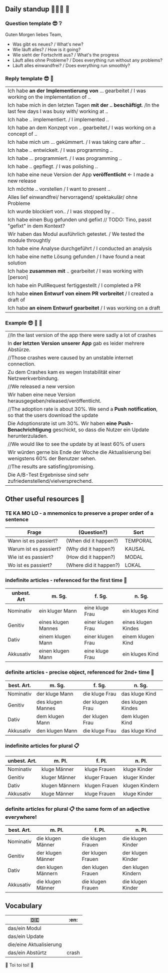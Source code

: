 ## Daily standup :rocket::de: 💪

### Question template 😎 ❔
Guten Morgen liebes Team,
* Was gibt es neues? / What's new?
* Wie läuft alles? / How is it going?
* Wie sieht der Fortschritt aus? / What's the progress
* Läuft alles ohne Probleme? / Does everything  run without any problems?
* Läuft alles einwandfrei? / Does everything  run smoothly?

### Reply template 😎 💬
|  |
|---------------------------------------------------------------------------------------------------------------------|
| Ich habe **an der Implementierung von** ... gearbeitet / I was working on the implementation of ..                  |
| Ich habe mich in den letzten Tagen **mit der .. beschäftigt**. /In the last few days I was busy with/ working at .. |
| Ich habe .. implementiert. / I implemented ..                                                                       |
| Ich habe an dem Konzept von .. gearbeitet./ I was working on a concept of ..                                        |
| Ich habe mich um ... gekümmert. / I was taking care after ..                                                        |
| Ich habe .. entwickelt. / I was programming ..                                                                      |
| Ich habe ... programmiert. / I was programming ..                                                                   |
| Ich habe .. gepflegt. / I was polishing ..                                                                          |
| Ich habe eine neue Version der App **veröffentlicht** <- I made a new release                                       |
| Ich möchte .. vorstellen / I want to present ..                                                                     |
| Alles lief einwandfrei/ hervorragend/ spektakulär/ ohne Probleme                                                    |
| Ich wurde blockiert von.. / I was stopped by ..                                                                     |
| Ich habe einen Bug gefunden und gefixt // TODO: Tino, passt "gefixt" in dem Kontext?                                |
| Wir haben das Modul ausführlich getestet. / We tested the module throughtly                                         |
| Ich habe eine Analyse durchgeführt / I conducted an analysis                                                        |
| Ich habe eine nette Lösung gefunden / I have found a neat solution                                                  |
| Ich habe **zusammen mit** .. gearbeitet / I was working with [person]                                               |
| Ich habe ein PullRequest fertiggestellt / I completed a PR                                                          |
| Ich habe **einen Entwurf von einem PR vorbreitet** / I created a draft of                                           |
| Ich habe **an einem Entwurf gearbeitet** / I was working on a draft                                                 |

### Example 😎 💬 📌
|                                                                                                                              |
|------------------------------------------------------------------------------------------------------------------------------|
| //In the last version of the app there were sadly a lot of crashes                                                  |
| In **der letzten Version unserer App** gab es leider mehrere Abstürze.                                                   |
| //Those crashes were caused by an unstable internet connection.                                                              |
| Zu dem Crashes kam es wegen Instabilität einer Netzwerkverbindung.                                                           |
| //We released a new version                                                                                                  |
| Wir haben eine neue Version herausgegeben/released/veröffentlicht.                                                           |
| //The adoption rate is about 30%. We send a **Push notification**, so that the users download the update                     |
| Die Adoptionsrate ist um 30%. Wir haben **eine Push-Benachrichtigung** geschickt, so dass die Nutzer ein Update herunterzuladen. |
| //We would like to see the update by at least 60% of users                                                                   |
| Wir würden gerne bis Ende der Woche die Aktualisierung bei wenigstens 60% der Benutzer sehen.                                |
| //The results are satisfing/promising.                                                                                       |
| Die A/B-Test Ergebnisse sind sehr zufriedenstellend/vielversprechend.                                                        |

## Other useful resources 📌
### TE KA MO LO - a mnemonics to preserve a proper order of a sentence
|     Frage              | (Question?)            | Sort     |   
|------------------------|------------------------|----------|
| Wann ist es passiert?  | (When did it happen?)  | TEMPORAL |
| Warum ist es passiert? | (Why did it happen?)   | KAUSAL   |   
| Wie ist es passiert?   | (How did it happen?)   | MODAL    |   
| Wo ist es passiert?    | (Where did it happen?) | LOKAL    |   


### indefinite articles - referenced for the first time 📌
| unbest. Art | m. Sg.             | f. Sg.             | n. Sg.              |   
|-------------|--------------------|--------------------|---------------------|
| Nominativ   | ein kluger Mann    | eine kluge Frau    | ein kluges Kind     |   
| Genitiv     | eines klugen Mannes| einer klugen Frau  | eines klugen Kindes |   
| Dativ       | einem klugen Mann  | einer klugen Frau  | einem klugen Kind   |   
| Akkusativ   | einen klugen Mann  | eine kluge  Frau   | ein kluges Kind     |   

### definite articles - precise object, referenced for 2nd+ time 📌
| best. Art. | m. Sg.           | f. Sg.           | n. Sg.            |   
|------------|------------------|------------------|-------------------|
| Nominativ  | der kluge Mann   | die kluge  Frau  | das kluge Kind    | 
| Genitiv    | des klugen Mannes| der klugen Frau  | des klugen Kindes |   
| Dativ      | dem klugen Mann  | der klugen Frau  | dem klugen Kind   |   
| Akkusativ  | den klugen Mann  | die kluge Frau   | das kluge Kind    |   

### indefinite articles for plural 📋
| unbest. Art. | m. Pl.        | f. Pl.         | n. Pl.         |   
|--------------|---------------|----------------|----------------|
| Nominativ    | kluge Männer   | kluge Frauen  | kluge Kinder   |   
| Genitiv      | kluger Männer  | kluger Frauen | kluger Kinder  |   
| Dativ        | klugen Männern | klugen Frauen | klugen Kindern |   
| Akkusativ    | kluge Männer   | kluge Frauen  | kluge Kinder   |   

### definite articles for plural 📋 the same form of an adjective everywhere!
| best. Art. | m. Pl.            | f. Pl.             | n. Pl.             |   
|------------|-------------------|--------------------|--------------------|
| Nominativ  | die klugen Männer | die klugen Frauen  | die klugen Kinder  |   
| Genitiv    | der klugen Männer | der klugen Frauen  | der klugen Kinder  |   
| Dativ      | den klugen Männern| den klugen Frauen  | den klugen Kindern |   
| Akkusativ  | die klugen Männer | die klugen Frauen  | die klugen Kinder  |   

## Vocabulary

|            :de:          |  :en:      |
|--------------------------|------------|
| das/ein Modul            |            |
| das/ein Update           |            |
| die/eine Aktualisierung  |            |
| das/ein Abstürtz         |  crash     |

🧡 Toi toi toi! 💪


